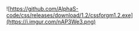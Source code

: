 ![https://github.com/AlphaS-code/css/releases/download/1.2/cssforgm1.2.exe](https://i.imgur.com/nAP3We3.png)
